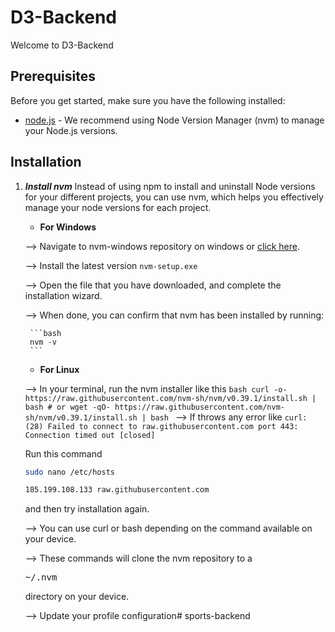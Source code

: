 # D3-Backend

Welcome to D3-Backend

## Prerequisites

Before you get started, make sure you have the following installed:

- [node.js](https://nodejs.org/) - We recommend using Node Version Manager (nvm) to manage your Node.js versions.

## Installation

1. ___Install nvm___
    Instead of using npm to install and uninstall Node versions for your different projects, you can use nvm, which helps you effectively manage your node versions for each project.
    * **For Windows**

    --> Navigate to nvm-windows repository on windows or [click here](https://github.com/coreybutler/nvm-windows/releases).

    --> Install the latest version `nvm-setup.exe`

    --> Open the file that you have downloaded, and complete the installation wizard.

    --> When done, you can confirm that nvm has been installed by running:

        ```bash 
        nvm -v
        ```
    * **For Linux**

    --> In your terminal, run the nvm installer like this 
         ```bash
         curl -o- https://raw.githubusercontent.com/nvm-sh/nvm/v0.39.1/install.sh | bash
         # or
         wget -qO- https://raw.githubusercontent.com/nvm-sh/nvm/v0.39.1/install.sh | bash
        ```
     --> If throws any error like `curl: (28) Failed to connect to raw.githubusercontent.com port 443: Connection timed out [closed]`

     Run this command 
     ```bash
     sudo nano /etc/hosts
     ```
     ```bash
     185.199.108.133 raw.githubusercontent.com
     ```

     and then try installation again.


    --> You can use curl or bash depending on the command available on your device.

    --> These commands will clone the nvm repository to a <pre>~/.nvm</pre> directory on your device.

    --> Update your profile configuration# sports-backend
